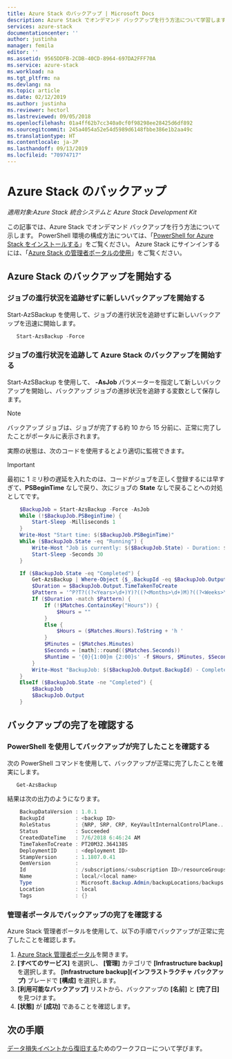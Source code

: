 ```yaml
---
title: Azure Stack のバックアップ | Microsoft Docs
description: Azure Stack でオンデマンド バックアップを行う方法について学習します。
services: azure-stack
documentationcenter: ''
author: justinha
manager: femila
editor: ''
ms.assetid: 9565DDFB-2CDB-40CD-8964-697DA2FFF70A
ms.service: azure-stack
ms.workload: na
ms.tgt_pltfrm: na
ms.devlang: na
ms.topic: article
ms.date: 02/12/2019
ms.author: justinha
ms.reviewer: hectorl
ms.lastreviewed: 09/05/2018
ms.openlocfilehash: 01a4ff62b7cc340a0cf0f98298ee28425d6df892
ms.sourcegitcommit: 245a4054a52e54d5989d6148fbbe386e1b2aa49c
ms.translationtype: HT
ms.contentlocale: ja-JP
ms.lasthandoff: 09/13/2019
ms.locfileid: "70974717"
---
```

# <a name="back-up-azure-stack"></a>Azure Stack のバックアップ

*適用対象:Azure Stack 統合システムと Azure Stack Development Kit*

この記事では、Azure Stack でオンデマンド バックアップを行う方法について示します。 PowerShell 環境の構成方法については、「[PowerShell for Azure Stack をインストールする](azure-stack-powershell-install.md)」をご覧ください。 Azure Stack にサインインするには、「[Azure Stack の管理者ポータルの使用](azure-stack-manage-portals.md)」をご覧ください。

## <a name="start-azure-stack-backup"></a>Azure Stack のバックアップを開始する

### <a name="start-a-new-backup-without-job-progress-tracking"></a>ジョブの進行状況を追跡せずに新しいバックアップを開始する
Start-AzSBackup を使用して、ジョブの進行状況を追跡せずに新しいバックアップを迅速に開始します。

```powershell
   Start-AzsBackup -Force
```

### <a name="start-azure-stack-backup-with-job-progress-tracking"></a>ジョブの進行状況を追跡して Azure Stack のバックアップを開始する
Start-AzSBackup を使用して、 **-AsJob** パラメーターを指定して新しいバックアップを開始し、バックアップ ジョブの進捗状況を追跡する変数として保存します。

> [!NOTE]
> バックアップ ジョブは、ジョブが完了する約 10 から 15 分前に、正常に完了したことがポータルに表示されます。
>
> 実際の状態は、次のコードを使用するとより適切に監視できます。

> [!IMPORTANT]
> 最初に 1 ミリ秒の遅延を入れたのは、コードがジョブを正しく登録するには早すぎて、**PSBeginTime** なしで戻り、次にジョブの **State** なしで戻ることへの対処としてです。

```powershell
    $BackupJob = Start-AzsBackup -Force -AsJob
    While (!$BackupJob.PSBeginTime) {
        Start-Sleep -Milliseconds 1
    }
    Write-Host "Start time: $($BackupJob.PSBeginTime)"
    While ($BackupJob.State -eq "Running") {
        Write-Host "Job is currently: $($BackupJob.State) - Duration: $((New-TimeSpan -Start ($BackupJob.PSBeginTime) -End (Get-Date)).ToString().Split(".")[0])"
        Start-Sleep -Seconds 30
    }

    If ($BackupJob.State -eq "Completed") {
        Get-AzsBackup | Where-Object {$_.BackupId -eq $BackupJob.Output.BackupId}
        $Duration = $BackupJob.Output.TimeTakenToCreate
        $Pattern = '^P?T?((?<Years>\d+)Y)?((?<Months>\d+)M)?((?<Weeks>\d+)W)?((?<Days>\d+)D)?(T((?<Hours>\d+)H)?((?<Minutes>\d+)M)?((?<Seconds>\d*(\.)?\d*)S)?)$'
        If ($Duration -match $Pattern) {
            If (!$Matches.ContainsKey("Hours")) {
                $Hours = ""
            } 
            Else {
                $Hours = ($Matches.Hours).ToString + 'h '
            }
            $Minutes = ($Matches.Minutes)
            $Seconds = [math]::round(($Matches.Seconds))
            $Runtime = '{0}{1:00}m {2:00}s' -f $Hours, $Minutes, $Seconds
        }
        Write-Host "BackupJob: $($BackupJob.Output.BackupId) - Completed with Status: $($BackupJob.Output.Status) - It took: $($Runtime) to run" -ForegroundColor Green
    }
    ElseIf ($BackupJob.State -ne "Completed") {
        $BackupJob
        $BackupJob.Output
    }
```

## <a name="confirm-backup-has-completed"></a>バックアップの完了を確認する

### <a name="confirm-backup-has-completed-using-powershell"></a>PowerShell を使用してバックアップが完了したことを確認する
次の PowerShell コマンドを使用して、バックアップが正常に完了したことを確実にします。

```powershell
   Get-AzsBackup
```

結果は次の出力のようになります。

```powershell
    BackupDataVersion : 1.0.1
    BackupId          : <backup ID>
    RoleStatus        : {NRP, SRP, CRP, KeyVaultInternalControlPlane...}
    Status            : Succeeded
    CreatedDateTime   : 7/6/2018 6:46:24 AM
    TimeTakenToCreate : PT20M32.364138S
    DeploymentID      : <deployment ID>
    StampVersion      : 1.1807.0.41
    OemVersion        : 
    Id                : /subscriptions/<subscription ID>/resourceGroups/System.local/providers/Microsoft.Backup.Admin/backupLocations/local/backups/<backup ID>
    Name              : local/<local name>
    Type              : Microsoft.Backup.Admin/backupLocations/backups
    Location          : local
    Tags              : {}
```

### <a name="confirm-backup-has-completed-in-the-administrator-portal"></a>管理者ポータルでバックアップの完了を確認する
Azure Stack 管理者ポータルを使用して、以下の手順でバックアップが正常に完了したことを確認します。

1. [Azure Stack 管理者ポータル](azure-stack-manage-portals.md)を開きます。
2. **[すべてのサービス]** を選択し、 **[管理]** カテゴリで **[Infrastructure backup]** を選択します。 **[Infrastructure backup]\(インフラストラクチャ バックアップ\)** ブレードで **[構成]** を選択します。
3. **[利用可能なバックアップ]** リストから、バックアップの **[名前]** と **[完了日]** を見つけます。
4. **[状態]** が **[成功]** であることを確認します。

## <a name="next-steps"></a>次の手順

[データ損失イベントから復旧する](azure-stack-backup-recover-data.md)ためのワークフローについて学びます。

